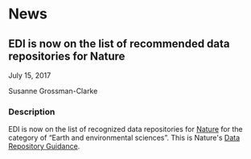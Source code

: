 # News 

## EDI is now on the list of recommended data repositories for Nature

July 15, 2017

Susanne Grossman-Clarke

### Description

EDI is now on the list of recognized data repositories for [Nature](https://www.nature.com/) for the category of “Earth and environmental sciences”. This is Nature's [Data Repository Guidance](https://www.nature.com/sdata/policies/repositories#envgeo).


<!-- News -->
